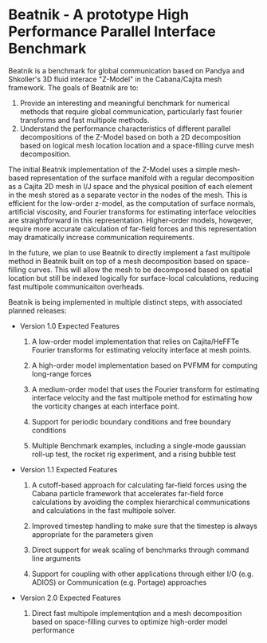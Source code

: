 # Beatnik - A  prototype High Performance Parallel Interface Benchmark

Beatnik is a benchmark for global communication based on Pandya and Shkoller's 
3D fluid interace "Z-Model" in the Cabana/Cajita mesh framework. The goals of 
Beatnik are to:
  1. Provide an interesting and meaningful benchmark for numerical methods 
     that require global communication, particularly fast fourier transforms 
     and fast multipole methods.
  1. Understand the performance characteristics of different parallel decompositions
     of the Z-Model based on both a 2D decomposition based on logical mesh location 
     location and a space-filling curve mesh decomposition.

The initial Beatnik implementation of the Z-Model uses a simple mesh-based 
representation of the surface manifold with a regular decomposition 
as a Cajita 2D mesh in I/J space and the physical position of each element in 
the mesh stored as a separate vector in the nodes of the mesh. This is efficient 
for the low-order z-model, as the computation of surface normals, artificial viscosity, 
and Fourier transforms for estimating interface velocities are straightforward in 
this representation. Higher-order models, howqever, require more accurate calculation
of far-field forces and this representation may dramatically increase communication 
requirements. 

In the future, we plan to use Beatnik to directly implement a fast multipole method in
Beatnik built on top of a mesh decomposition based on space-filling curves. This will allow
the mesh to be decomposed based on spatial location but still be indexed logically for 
surface-local calculations, reducing fast multipole communicaiton overheads.
 
Beatnik is being implemented in multiple distinct steps, with associated planned releases:

  * Version 1.0 Expected Features
    1. A low-order model implementation that relies on Cajita/HeFFTe Fourier transforms for estimating velocity interface at mesh points.

    2. A high-order model implementation based on PVFMM for computing long-range forces

    3. A medium-order model that uses the Fourier transform for estimating interface velocity and the fast multipole method for estimating how the vorticity changes at each interface point. 

    4. Support for periodic boundary conditions and free boundary conditions

    5. Multiple Benchmark examples, including a single-mode gaussian roll-up test, the rocket rig experiment, and a rising bubble test

  * Version 1.1 Expected Features
    1. A cutoff-based approach for calculating far-field forces using the Cabana particle framework that accelerates far-field force calculations by avoiding the complex hierarchical communications and calculations in the fast multipole solver.

    2. Improved timestep handling to make sure that the timestep is always appropriate for the parameters given
 
    3. Direct support for weak scaling of benchmarks through command line arguments

    4. Support for coupling with other applications through either I/O (e.g. ADIOS) or Communication (e.g. Portage) approaches

  * Version 2.0 Expected Features
  
    1. Direct fast multipole implementqtion and a mesh decomposition based on space-filling curves to optimize high-order model 
       performance
